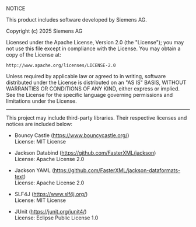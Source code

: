 NOTICE

This product includes software developed by Siemens AG.

Copyright (c) 2025 Siemens AG

Licensed under the Apache License, Version 2.0 (the "License");
you may not use this file except in compliance with the License.
You may obtain a copy of the License at:

    http://www.apache.org/licenses/LICENSE-2.0

Unless required by applicable law or agreed to in writing, software
distributed under the License is distributed on an "AS IS" BASIS,
WITHOUT WARRANTIES OR CONDITIONS OF ANY KIND, either express or implied.
See the License for the specific language governing permissions and
limitations under the License.

---

This project may include third-party libraries. Their respective licenses and notices are included below:

- Bouncy Castle (https://www.bouncycastle.org/)    
  License: MIT License

- Jackson Databind (https://github.com/FasterXML/jackson)    
  License: Apache License 2.0

- Jackson YAML (https://github.com/FasterXML/jackson-dataformats-text)    
  License: Apache License 2.0

- SLF4J (https://www.slf4j.org/)    
  License: MIT License

- JUnit (https://junit.org/junit4/)    
  License: Eclipse Public License 1.0
